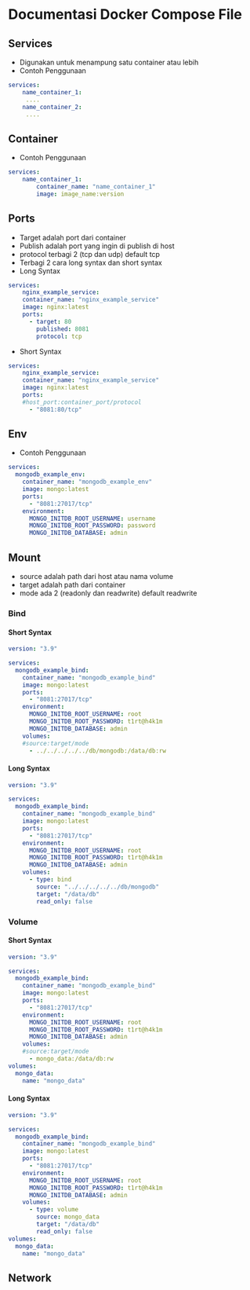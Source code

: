 # Documentasi Docker Compose File

## Services

- Digunakan untuk menampung satu container atau lebih
- Contoh Penggunaan

```yaml
services:
    name_container_1:
     ....
    name_container_2:
     ....
```

## Container

- Contoh Penggunaan

```yaml
services:
    name_container_1:
        container_name: "name_container_1"
        image: image_name:version
```

## Ports

- Target adalah port dari container
- Publish adalah port yang ingin di publish di host
- protocol terbagi 2 (tcp dan udp) default tcp
- Terbagi 2 cara long syntax dan short syntax
- Long Syntax

```yaml
services:
    nginx_example_service:
    container_name: "nginx_example_service"
    image: nginx:latest
    ports:
      - target: 80
        published: 8081
        protocol: tcp
```

- Short Syntax

```yaml
services:
    nginx_example_service: 
    container_name: "nginx_example_service"
    image: nginx:latest
    ports:
    #host_port:container_port/protocol
      - "8081:80/tcp"
```

## Env

- Contoh Penggunaan

```yaml
services:
  mongodb_example_env:
    container_name: "mongodb_example_env"
    image: mongo:latest
    ports:
      - "8081:27017/tcp"
    environment:
      MONGO_INITDB_ROOT_USERNAME: username
      MONGO_INITDB_ROOT_PASSWORD: password
      MONGO_INITDB_DATABASE: admin
```

## Mount

- source adalah path dari host atau nama volume
- target adalah path dari container
- mode ada 2 (readonly dan readwrite) default readwrite

### Bind

#### Short Syntax

```yaml
version: "3.9"

services:
  mongodb_example_bind:
    container_name: "mongodb_example_bind"
    image: mongo:latest
    ports:
      - "8081:27017/tcp"
    environment:
      MONGO_INITDB_ROOT_USERNAME: root
      MONGO_INITDB_ROOT_PASSWORD: t1rt@h4k1m
      MONGO_INITDB_DATABASE: admin
    volumes:
    #source:target/mode
      - ../../../../../db/mongodb:/data/db:rw
```

#### Long Syntax

```yaml
version: "3.9"

services:
  mongodb_example_bind:
    container_name: "mongodb_example_bind"
    image: mongo:latest
    ports:
      - "8081:27017/tcp"
    environment:
      MONGO_INITDB_ROOT_USERNAME: root
      MONGO_INITDB_ROOT_PASSWORD: t1rt@h4k1m
      MONGO_INITDB_DATABASE: admin
    volumes:
      - type: bind
        source: "../../../../../db/mongodb"
        target: "/data/db"
        read_only: false
```

### Volume

#### Short Syntax

```yaml
version: "3.9"

services:
  mongodb_example_bind:
    container_name: "mongodb_example_bind"
    image: mongo:latest
    ports:
      - "8081:27017/tcp"
    environment:
      MONGO_INITDB_ROOT_USERNAME: root
      MONGO_INITDB_ROOT_PASSWORD: t1rt@h4k1m
      MONGO_INITDB_DATABASE: admin
    volumes:
    #source:target/mode
      - mongo_data:/data/db:rw
volumes:
  mongo_data:
    name: "mongo_data"
```

#### Long Syntax

```yaml
version: "3.9"

services:
  mongodb_example_bind:
    container_name: "mongodb_example_bind"
    image: mongo:latest
    ports:
      - "8081:27017/tcp"
    environment:
      MONGO_INITDB_ROOT_USERNAME: root
      MONGO_INITDB_ROOT_PASSWORD: t1rt@h4k1m
      MONGO_INITDB_DATABASE: admin
    volumes:
      - type: volume
        source: mongo_data
        target: "/data/db"
        read_only: false
volumes:
  mongo_data:
    name: "mongo_data"
```

## Network
